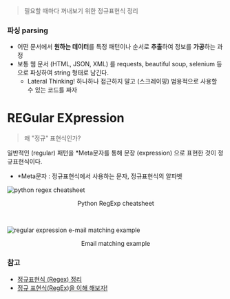 > 필요할 때마다 꺼내보기 위한 정규표현식 정리

### 파싱 parsing
- 어떤 문서에서 **원하는 데이터**를 특정 패턴이나 순서로 **추출**하여 정보를 **가공**하는 과정
- 보통 웹 문서 (HTML, JSON, XML) 를 requests, beautiful soup, selenium 등으로 파싱하여 string 형태로 남긴다.
    - Lateral Thinking! 하나하나 접근하지 말고 (스크레이핑) 범용적으로 사용할 수 있는 코드를 짜자

# REGular EXpression

> 왜 "정규" 표현식인가?

일반적인 (regular) 패턴을 *Meta문자를 통해 문장 (expression) 으로 표현한 것이 정규표현식이다.
- *Meta문자 : 정규표현식에서 사용하는 문자, 정규표현식의 알파벳

![python regex cheatsheet](https://t1.daumcdn.net/tistoryfile/fs13/31_tistory_2009_07_02_13_58_4a4c3e88c279f?x-content-disposition=inline)
<p align=center>Python RegExp cheatsheet</p>

<br>

![regular expression e-mail matching example](https://www.computerhope.com/jargon/r/regular-expression.gif)
<p align=center>Email matching example</p>



### 참고 
- [정규표현식 (Regex) 정리](https://hamait.tistory.com/342)
- [정규 표현식(RegEx)을 이해 해보자!](https://justkode.kr/data-science/regex-1)